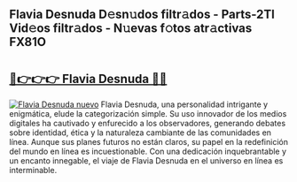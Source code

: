 ## Flavia Desnuda D𝚎sn𝚞dos filtr𝚊dos - Parts-2Tl Vid𝚎os filtr𝚊dos - N𝚞evas f𝚘tos atr𝚊ctivas FX81O

# <h2><a href="http://mbaq8i.tromn.icu/?c=Flavia+Desnuda">🔗👉👉👉 Flavia Desnuda 🔗🔗</a></h2>

[![Flavia Desnuda nuevo](https://i.imgur.com/pEAQMta.gif)](http://mbaq8i.tromn.icu/?c=Flavia+Desnuda)
Flavia Desnuda, una personalidad intrigante y enigmática, elude la categorización simple. Su uso innovador de los medios digitales ha cautivado y enfurecido a los observadores, generando debates sobre identidad, ética y la naturaleza cambiante de las comunidades en línea. Aunque sus planes futuros no están claros, su papel en la redefinición del mundo en línea es incuestionable. Con una dedicación inquebrantable y un encanto innegable, el viaje de Flavia Desnuda en el universo en línea es interminable.
